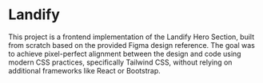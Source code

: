 # Landify
This project is a frontend implementation of the Landify Hero Section, built from scratch based on the provided Figma design reference. The goal was to achieve pixel-perfect alignment between the design and code using modern CSS practices, specifically Tailwind CSS, without relying on additional frameworks like React or Bootstrap.
